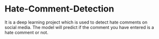 # Hate-Comment-Detection
It is a deep learning project which is used to detect hate comments on social media. The model will predict if the comment you have entered is a hate comment or not.
